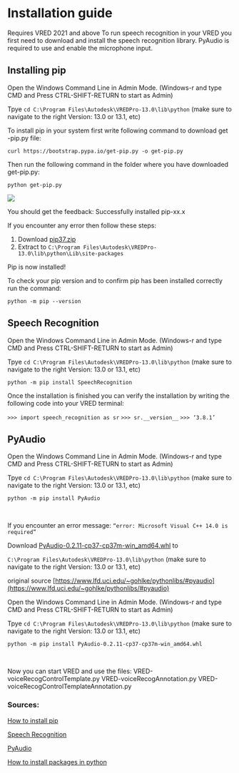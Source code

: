 # Installation guide

Requires VRED 2021 and above
To run speech recognition in your VRED you first need to download and install the speech recognition library. 
PyAudio is required to use and enable the microphone input.


## Installing pip
Open the Windows Command Line in Admin Mode. (Windows-r and type CMD and Press CTRL-SHIFT-RETURN to start as Admin)

Tpye `cd C:\Program Files\Autodesk\VREDPro-13.0\lib\python` (make sure to navigate to the right Version: 13.0 or 13.1, etc)

To install pip in your system first write following command  to download get -pip.py file:

`curl https://bootstrap.pypa.io/get-pip.py -o get-pip.py`



Then run the following command in the folder where you have downloaded get-pip.py:

`python get-pip.py`

![](images/X_Command_Line_Pip.PNG)


You should get the feedback: Successfully installed pip-xx.x

If you encounter any error then follow these steps:
1. Download [pip37.zip](https://github.com/simonnagel/VRED-voiceRecognition/raw/master/sources/pip37.zip)
2. Extract to `C:\Program Files\Autodesk\VREDPro-13.0\lib\python\Lib\site-packages`

Pip is now installed!

To check your pip version and to confirm pip has been installed correctly run the command:

`python -m pip --version`


## Speech Recognition

Open the Windows Command Line in Admin Mode. (Windows-r and type CMD and Press CTRL-SHIFT-RETURN to start as Admin)

Tpye `cd C:\Program Files\Autodesk\VREDPro-13.0\lib\python` (make sure to navigate to the right Version: 13.0 or 13.1, etc)


`python -m pip install SpeechRecognition`

Once the installation is finished you can verify the installation by writing the following code into your VRED terminal:

`>>> import speech_recognition as sr`
`>>> sr.__version__`
`>>> ‘3.8.1’`

## PyAudio

Open the Windows Command Line in Admin Mode. (Windows-r and type CMD and Press CTRL-SHIFT-RETURN to start as Admin)

Tpye `cd C:\Program Files\Autodesk\VREDPro-13.0\lib\python` (make sure to navigate to the right Version: 13.0 or 13.1, etc)


`python -m pip install PyAudio`

<br/>


   If you encounter an error message: 
   `“error: Microsoft Visual C++ 14.0 is required”`

   Download [PyAudio-0.2.11-cp37-cp37m-win_amd64.whl](https://github.com/simonnagel/VRED-voiceRecognition/raw/master/sources/PyAudio-0.2.11-cp37-cp37m-win_amd64.whl) to 

   `C:\Program Files\Autodesk\VREDPro-13.0\lib\python` (make sure to navigate to the right Version: 13.0 or 13.1, etc)

   original source [https://www.lfd.uci.edu/~gohlke/pythonlibs/#pyaudio](https://www.lfd.uci.edu/~gohlke/pythonlibs/#pyaudio)

   Open the Windows Command Line in Admin Mode. (Windows-r and type CMD and Press CTRL-SHIFT-RETURN to start as Admin)

   Tpye `cd C:\Program Files\Autodesk\VREDPro-13.0\lib\python` (make sure to navigate to the right Version: 13.0 or 13.1, etc)

   `python -m pip install PyAudio-0.2.11-cp37-cp37m-win_amd64.whl`

<br/>



Now you can start VRED and use the files:
VRED-voiceRecogControlTemplate.py
VRED-voiceRecogAnnotation.py
VRED-voiceRecogControlTemplateAnnotation.py


### Sources: 
[How to install pip](https://pip.pypa.io/en/stable/installing/)

[Speech Recognition](https://pypi.org/project/SpeechRecognition/#description)

[PyAudio](https://pypi.org/project/PyAudio/#files)

[How to install packages in python](https://packaging.python.org/tutorials/installing-packages/)
